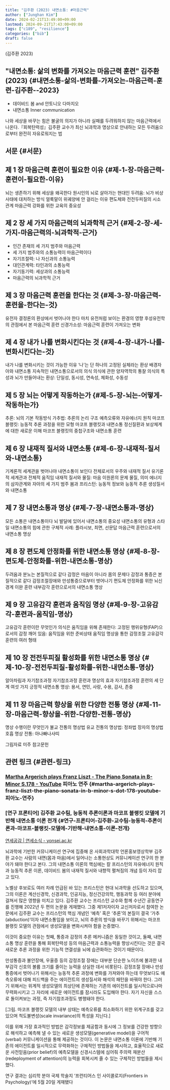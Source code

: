 ```yaml
---
title: "김주환 (2023) 내면소통: #마음근력"
author: ["Junghan Kim"]
date: 2024-02-21T13:49:00+09:00
lastmod: 2024-09-21T17:43:00+09:00
tags: ["c189", "resilience"]
categories: ["bib"]
draft: false
---
```


(김주환 2023)


## "내면소통: 삶의 변화를 가져오는 마음근력 훈련" 김주환 (2023) {#내면소통-삶의-변화를-가져오는-마음근력-훈련-김주환--2023}

-   데이비드 봄 and 안토니오 다마지오
-   내면소통 Inner communication

나와 세상을 바꾸는 힘은 불굴의 의지가 아니라 실패를 두려워하지 않는 마음근력에서 나온다.『회복탄력성』김주환 교수가 최신 뇌과학과 명상으로 안내하는 모든 두려움으로부터 완전히 자유로워지는 법


## 서문 {#서문}


## 제 1 장 마음근력 훈련이 필요한 이유 {#제-1-장-마음근력-훈련이-필요한-이유}

뇌는 생존하기 위해 세상을 왜곡한다 원시인의 뇌로 살아가는 현대인 두려움: 뇌가 비상사태에 대처하는 방식 얼룩말이 위궤양에 안 걸리는 이유 편도체와 전전두피질의 시소 관계 마음근력 강화를 위한 교육의 중요성


## 제 2 장 세 가지 마음근력의 뇌과학적 근거 {#제-2-장-세-가지-마음근력의-뇌과학적-근거}

-   인간 존재의 세 가지 범주와 마음근력
-   세 가지 범주와의 소통능력이 마음근력이다
-   자기조절력: 나 자신과의 소통능력
-   대인관계력: 타인과의 소통능력
-   자기동기력: 세상과의 소통능력
-   마음근력의 뇌과학적 근거


## 제 3 장 마음근력 훈련을 한다는 것 {#제-3-장-마음근력-훈련을-한다는-것}

유전자 결정론의 환상에서 벗어나야 한다 마치 유전처럼 보이는 환경의 영향 후성유전학의 관점에서 본 마음근력 훈련 신경가소성: 마음근력 훈련이 가져오는 변화


## 제 4 장 내가 나를 변화시킨다는 것 {#제-4-장-내가-나를-변화시킨다는-것}

내가 나를 변화시키는 것이 가능한 이유 ‘나’는 단 하나의 고정된 실체라는 환상 배경자아와 내면소통 지속적인 내면소통으로서의 의식 의식에 관한 양자역학의 통찰 의식의 특성과 뇌가 만들어내는 환상: 단일성, 동시성, 연속성, 체화성, 수동성


## 제 5 장 뇌는 어떻게 작동하는가 {#제-5-장-뇌는-어떻게-작동하는가}

추론: 뇌의 기본 작동방식 가추법: 추론의 논리 구조 예측오류와 자유에너지 원칙 마코프 블랭킷: 능동적 추론 과정을 위한 모형 마코프 블랭킷과 내면소통 정신질환과 보상체계에 대한 새로운 이해 마코프 블랭킷의 중첩구조와 내면소통 훈련


## 제 6 장 내재적 질서와 내면소통 {#제-6-장-내재적-질서와-내면소통}

기계론적 세계관을 벗어나야 내면소통이 보인다 전체로서의 우주와 내재적 질서 유기론적 세계관과 전체적 움직임 내재적 질서와 물질: 마음 이원론의 문제 물질, 의미 에너지의 삼자관계와 자아의 세 가지 범주 봄과 프리스턴: 능동적 정보와 능동적 추론 생성질서와 내면소통


## 제 7 장 내면소통과 명상 {#제-7-장-내면소통과-명상}

모든 소통은 내면소통이다 뇌 발달에 있어서 내면소통의 중요성 내면소통의 유형과 스타일 내면소통의 힘에 관한 구체적 사례: 플라시보, 최면, 선문답 마음근력 훈련으로서의 내면소통 명상


## 제 8 장 편도체 안정화를 위한 내면소통 명상 {#제-8-장-편도체-안정화를-위한-내면소통-명상}

두려움과 분노는 본질적으로 같다 감정은 마음이 아니라 몸의 문제다 감정과 통증은 본질적으로 같다 감정조절장애와 만성통증으로부터 벗어나기 편도체 안정화를 위한 뇌신경계 이완 훈련 내부감각 훈련으로서의 내면소통 명상


## 제 9 장 고유감각 훈련과 움직임 명상 {#제-9-장-고유감각-훈련과-움직임-명상}

고유감각 훈련이란 무엇인가 의식은 움직임을 위해 존재한다: 고정된 행위유형(FAP)으로서의 감정 깨어 있음: 움직임을 위한 준비상태 움직임 명상을 통한 감정조절 고유감각 훈련의 여러 형태


## 제 10 장 전전두피질 활성화를 위한 내면소통 명상 {#제-10-장-전전두피질-활성화를-위한-내면소통-명상}

알아차림과 자기참조과정 자기참조과정 훈련과 명상의 효과 자기참조과정 훈련의 세 단계 여섯 가지 긍정적 내면소통 명상: 용서, 연민, 사랑, 수용, 감사, 존중


## 제 11 장 마음근력 향상을 위한 다양한 전통 명상 {#제-11-장-마음근력-향상을-위한-다양한-전통-명상}

명상 수행이란 무엇인가 불교 전통의 명상법 유교 전통의 명상법: 정좌법 장자의 명상법 호흡 명상 전통: 아나빠나사띠

그림자료 미주 참고문헌


## 관련 링크 {#관련-링크}


### [Martha Argerich plays Franz Liszt - The Piano Sonata in B-Minor S.178 - YouTube](https://youtu.be/n04GkRTC_Lo) 피아노 연주 {#martha-argerich-plays-franz-liszt-the-piano-sonata-in-b-minor-s-dot-178-youtube-피아노-연주}


### [연구 프론티어] 김주환 교수팀, 능동적 추론이론과 마코프 블랭킷 모델에 기반해 내면소통 이론 전개 {#연구-프론티어-김주환-교수팀-능동적-추론이론과-마코프-블랭킷-모델에-기반해-내면소통-이론-전개}

[연세공감 | 연세소식 - yonsei.ac.kr](https://www.yonsei.ac.kr/ocx/news.jsp?mode=view&ar_seq=20221129100228886097)

뇌과학에 기반한 커뮤니케이션 연구에 집중해 온 사회과학대학 언론홍보영상학부 김주환 교수는 사람의 내면(몸과 마음)에서 일어나는 소통현상도 커뮤니케이션 연구의 한 분야가 돼야 한다고 본다. 그의 내면소통 이론의 핵심에는 칼 프리스턴의 자유에너지 원칙과 능동적 추론 이론, 데이비드 봄의 내재적 질서와 내향적 펼쳐짐의 개념 등이 자리 잡고 있다.

노벨상 후보로도 여러 차례 언급된 바 있는 프리스턴은 현대 뇌과학을 선도하고 있으며, 그의 이론은 계산신경학, 신경과학, 인공지능, 정신건강의학, 행동과학 등 여러 분야에 걸쳐서 많은 영향을 미치고 있다. 김주환 교수는 프리스턴 교수와 함께 수년간 공동연구를 진행해 2022년 두 편의 논문을 게재했다. 그중 제1저자이자 교신저자로서 참여한 논문에서 김주환 교수는 프리스턴의 핵심 개념인 ‘예측’ 혹은 ‘추론’의 본질이 결국 ‘가추(abduction)’이자 내면소통임을 보이고, 뇌의 추론의 방식을 바꾸기 위해서는 마코프 블랭킷 모델의 관점에서 생성모델을 변화시켜야 함을 논증했다.

이것이 중요한 이유는 첫째, 통증과 감정의 추론 메커니즘은 동일한 것이고, 둘째, 내면소통 명상 훈련을 통해 회복탄력성 등의 마음근력과 소통능력을 향상시킨다는 것은 결국 새로운 추론 과정을 위한 기능적 연결성을 뇌에 습관화하는 것이기 때문이다.

만성통증과 불안장애, 우울증 등의 감정조절 장애는 대부분 단순한 노이즈에 불과한 내부감각 신호의 볼륨 크기를 줄이는 능력을 상실한 데서 비롯된다. 감정조절 장애나 만성통증에서 벗어나기 위해서는 능동적 추론 과정에 변화를 가져와야 하는데 무엇보다도 예측오류에 대해 피드백을 주는 에이전트의 생성질서와 해석의 패턴을 바꿔야 한다. 그러기 위해서는 위계적 생성모델의 최상단에 존재하는 기존의 에이전트를 일시적으로나마 무력화시키고 그 자리에 새로운 에이전트를 잠시라도 도입해야 한다. 자기 자신을 스스로 돌이켜보는 과정, 즉 자기참조과정도 병행돼야 한다.

[그림. 마코프 블랭킷 모델의 내부 상태는 예측오류를 최소화하기 위한 위계구조를 갖고 있으며 척도불변성(scale invariance)의 특성을 지닌다.]

이를 위해 가장 효과적인 방법은 감각정보를 제공함과 동시에 그 정보를 건강한 방향으로 해석하고 예측해 낼 수 있는 새로운 생성모델(generative model)을 구어적(verbal) 커뮤니케이션을 통해 제공하는 것이다. 이 논문은 내면소통 이론에 기반해 기존의 에이전트를 일시적으로 무력화하는 구체적인 방법들을 제시하고, 효율적으로 새로운 사전믿음(prior belief)의 예측모델을 신경시스템에 심어줘 주의력 재분산(redeployment of attention)의 능력을 회복시켜 줄 수 있는 구체적인 방법들을 제시했다.

연구 결과는 심리학 분야 국제 학술지 ‘프런티어스 인 사이콜로지(Frontiers in Psychology)’에 5월 20일 게재됐다
